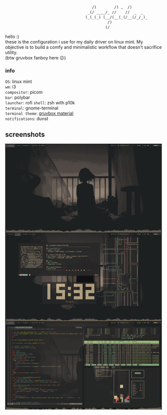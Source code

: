                                           /)        /) ,  /)       
                                         _(/ ____/_ //    //  _  _  
                                        (_(_(_) (__/(__(_(/__(/_/_)_
                                                  /)                
                                                 (/ 

hello :) \
these is the configuration i use for my daily driver on linux mint. My objective is to build a comfy and minimalistic workflow that doesn't sacrifice utility. \
(btw gruvbox fanboy here 😉)

### info
`OS`: linux mint \
`wm`: i3 \
`compositor`: picom \
`bar`: polybar \
`launcher`: rofi
`shell`: zsh with p10k \
`terminal`: gnome-terminal \
`terminal theme`: [gruvbox material](https://github.com/Gogh-Co/Gogh/blob/master/themes/Gruvbox%20Material.yml) \
`notifications`: dunst

## screenshots
![screen](https://raw.githubusercontent.com/korosenpai/dotfiles/main/.screenshots/combined.png)
